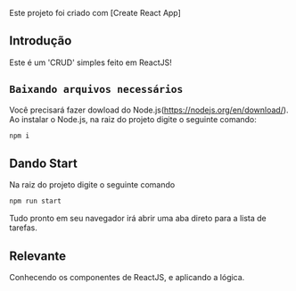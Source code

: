 Este projeto foi criado com [Create React App]

## Introdução

Este é um 'CRUD' simples feito em ReactJS!

## `Baixando arquivos necessários`

Você precisará fazer dowload do Node.js(https://nodejs.org/en/download/).
Ao instalar o Node.js, na raiz do projeto digite o seguinte comando:

```bash
npm i
```

## Dando Start

Na raiz do projeto digite o seguinte comando

```bash
npm run start
```
Tudo pronto em seu navegador irá abrir uma aba direto para a lista de tarefas.

## Relevante

Conhecendo os componentes de ReactJS, e aplicando a lógica.

